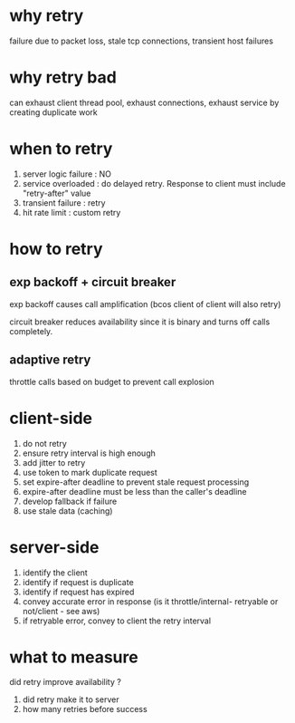 
# why retry 

failure due to packet loss, stale tcp connections, transient host failures

# why retry bad

can exhaust client thread pool, exhaust connections, exhaust service by creating duplicate work

# when to retry

1. server logic failure : NO
2. service overloaded  : do delayed retry.  Response to client must include "retry-after" value
3. transient failure : retry
4. hit rate limit : custom retry

# how to retry

##  exp backoff + circuit breaker 

exp backoff causes call amplification (bcos client of client will also retry)

circuit breaker reduces availability since it is binary and turns off calls completely.

## adaptive retry 

throttle calls based on budget to prevent call explosion

# client-side

1. do not retry
2. ensure retry interval is high enough
3. add jitter to retry
4. use token to mark duplicate request 
5. set expire-after deadline to prevent stale request processing
6. expire-after deadline must be less than the caller's deadline
7. develop fallback if failure
8. use stale data (caching)


# server-side

1. identify the client 
2. identify if request is duplicate
3. identify if request has expired
4. convey accurate error in response (is it throttle/internal- retryable or not/client - see aws)
5. if retryable error, convey to client the retry interval

# what to measure 

did retry improve availability ?

1. did retry make it to server
2. how many retries before success
